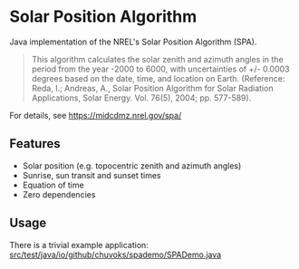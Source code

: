 # Solar Position Algorithm

Java implementation of the NREL's Solar Position Algorithm (SPA).

> This algorithm calculates the solar zenith and azimuth angles in the period from the year -2000 to 6000, with 
> uncertainties of +/- 0.0003 degrees based on the date, time, and location on Earth. (Reference: Reda, I.; Andreas, A., 
> Solar Position Algorithm for Solar Radiation Applications, Solar Energy. Vol. 76(5), 2004; pp. 577-589).

For details, see https://midcdmz.nrel.gov/spa/

## Features

* Solar position (e.g. topocentric zenith and azimuth angles)
* Sunrise, sun transit and sunset times
* Equation of time
* Zero dependencies

## Usage

There is a trivial example application: [src/test/java/io/github/chuvoks/spademo/SPADemo.java](src/test/java/io/github/chuvoks/spademo/SPADemo.java)
